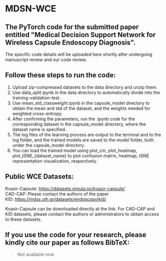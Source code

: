# MDSN-WCE

## The PyTorch code for the submitted paper entitled "Medical Decision Support Network for Wireless Capsule Endoscopy Diagnosis". 

The specific code details will be uploaded here shortly after undergoing manuscript review and our code review.

## Follow these steps to run the code:

1. Upload zip-compressed datasets to the data directory and unzip them.
2. Use data_split.ipynb in the data directory to automatically divide into the training-validation-test.
3. Use mean_std_classweight.ipynb in the capsule_model directory to obtain the mean and std of the dataset, and the weights needed for weighted cross-entropy.
4. After confirming the parameters, run the .ipynb code for the corresponding dataset in the capsule_model directory, where the dataset name is specified.
5. The log files of the learning process are output to the terminal and to the log folder, and the trained models are saved to the model folder, both under the capsule_model directory.
6. You can load the trained model using plot_cm, plot_heatmap, plot_tSNE_{dataset_name} to plot confusion matrix, heatmap, tSNE representation visualization, respectively.

## Public WCE Datasets:
Kvasir-Capsule: https://datasets.simula.no/kvasir-capsule/  
CAD-CAP: Please contact the authors of the paper  
KID: https://mdss.uth.gr/datasets/endoscopy/kid/  

Kvasir-Capsule can be downloaded directly at the link. For CAD-CAP and KID datasets, please contact the authors or administrators to obtain access to these datasets.
## If you use the code for your research, please kindly cite our paper as follows BibTeX:
>Not available now.
